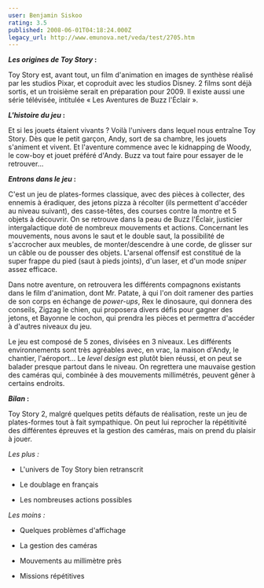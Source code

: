 ```yaml
---
user: Benjamin Siskoo
rating: 3.5
published: 2008-06-01T04:18:24.000Z
legacy_url: http://www.emunova.net/veda/test/2705.htm
---
```

**_Les origines de Toy Story_ :**  

  

Toy Story est, avant tout, un film d'animation en images de synthèse réalisé par les studios Pixar, et coproduit avec les studios Disney. 2 films sont déjà sortis, et un troisième serait en préparation pour 2009\. Il existe aussi une série télévisée, intitulée « Les Aventures de Buzz l'Éclair ».  

  

**_L'histoire du jeu_ :**  

  

Et si les jouets étaient vivants ? Voilà l'univers dans lequel nous entraîne Toy Story. Dès que le petit garçon, Andy, sort de sa chambre, les jouets s'animent et vivent. Et l'aventure commence avec le kidnapping de Woody, le cow-boy et jouet préféré d'Andy. Buzz va tout faire pour essayer de le retrouver...  

  

**_Entrons dans le jeu_ :**  

  

C'est un jeu de plates-formes classique, avec des pièces à collecter, des ennemis à éradiquer, des jetons pizza à récolter (ils permettent d'accéder au niveau suivant), des casse-têtes, des courses contre la montre et 5 objets à découvrir. On se retrouve dans la peau de Buzz l'Éclair, justicier intergalactique doté de nombreux mouvements et actions. Concernant les mouvements, nous avons le saut et le double saut, la possibilité de s'accrocher aux meubles, de monter/descendre à une corde, de glisser sur un câble ou de pousser des objets. L'arsenal offensif est constitué de la super frappe du pied (saut à pieds joints), d'un laser, et d'un mode _sniper_ assez efficace.  

  

Dans notre aventure, on retrouvera les différents compagnons existants dans le film d'animation, dont Mr. Patate, à qui l'on doit ramener des parties de son corps en échange de _power-ups_, Rex le dinosaure, qui donnera des conseils, Zigzag le chien, qui proposera divers défis pour gagner des jetons, et Bayonne le cochon, qui prendra les pièces et permettra d'accéder à d'autres niveaux du jeu.  

  

Le jeu est composé de 5 zones, divisées en 3 niveaux. Les différents environnements sont très agréables avec, en vrac, la maison d'Andy, le chantier, l'aéroport... Le _level design_ est plutôt bien réussi, et on peut se balader presque partout dans le niveau. On regrettera une mauvaise gestion des caméras qui, combinée à des mouvements millimétrés, peuvent gêner à certains endroits.  

  

**_Bilan_ :**  

Toy Story 2, malgré quelques petits défauts de réalisation, reste un jeu de plates-formes tout à fait sympathique. On peut lui reprocher la répétitivité des différentes épreuves et la gestion des caméras, mais on prend du plaisir à jouer.  

  

_Les plus :_  

- L'univers de Toy Story bien retranscrit  

- Le doublage en français  

- Les nombreuses actions possibles  

  

_Les moins :_  

- Quelques problèmes d'affichage  

- La gestion des caméras  

- Mouvements au millimètre près  

- Missions répétitives
